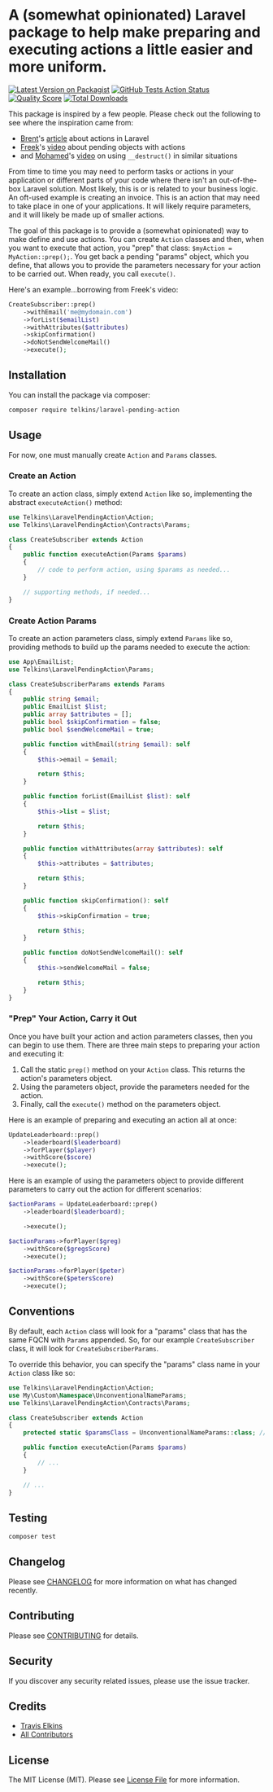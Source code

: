 # A (somewhat opinionated) Laravel package to help make preparing and executing actions a little easier and more uniform.

[![Latest Version on Packagist](https://img.shields.io/packagist/v/telkins/laravel-pending-action.svg?style=flat-square)](https://packagist.org/packages/telkins/laravel-pending-action)
[![GitHub Tests Action Status](https://img.shields.io/github/workflow/status/telkins/laravel-pending-action/run-tests?label=tests)](https://github.com/telkins/laravel-pending-action/actions?query=workflow%3Arun-tests+branch%3Amaster)
[![Quality Score](https://img.shields.io/scrutinizer/g/telkins/laravel-pending-action.svg?style=flat-square)](https://scrutinizer-ci.com/g/telkins/laravel-pending-action)
[![Total Downloads](https://img.shields.io/packagist/dt/telkins/laravel-pending-action.svg?style=flat-square)](https://packagist.org/packages/telkins/laravel-pending-action)

This package is inspired by a few people.  Please check out the following to see where the inspiration came from:
- [Brent](https://twitter.com/brendt_gd)'s [article](https://stitcher.io/blog/laravel-beyond-crud-03-actions) about actions in Laravel
- [Freek](https://twitter.com/freekmurze)'s [video](https://freek.dev/1545-how-to-avoid-large-function-signatures-by-using-pending-objects) about pending objects with actions
- and [Mohamed](https://twitter.com/themsaid)'s [video](https://divinglaravel.com/when-does-php-call-__destruct) on using `__destruct()` in similar situations

From time to time you may need to perform tasks or actions in your application or different parts of your code where there isn't an out-of-the-box Laravel solution.  Most likely, this is or is related to your business logic.  An oft-used example is creating an invoice.  This is an action that may need to take place in one of your applications.  It will likely require parameters, and it will likely be made up of smaller actions.

The goal of this package is to provide a (somewhat opinionated) way to make define and use actions.  You can create `Action` classes and then, when you want to execute that action, you "prep" that class: `$myAction = MyAction::prep();`.  You get back a pending "params" object, which you define, that allows you to provide the parameters necessary for your action to be carried out.  When ready, you call `execute()`.

Here's an example...borrowing from Freek's video:

```php
CreateSubscriber::prep()
    ->withEmail('me@mydomain.com')
    ->forList($emailList)
    ->withAttributes($attributes)
    ->skipConfirmation()
    ->doNotSendWelcomeMail()
    ->execute();
```

## Installation

You can install the package via composer:

```bash
composer require telkins/laravel-pending-action
```

## Usage

For now, one must manually create `Action` and `Params` classes.

### Create an Action

To create an action class, simply extend `Action` like so, implementing the abstract `executeAction()` method:

``` php
use Telkins\LaravelPendingAction\Action;
use Telkins\LaravelPendingAction\Contracts\Params;

class CreateSubscriber extends Action
{
    public function executeAction(Params $params)
    {
        // code to perform action, using $params as needed...
    }

    // supporting methods, if needed...
}
```

### Create Action Params

To create an action parameters class, simply extend `Params` like so, providing methods to build up the params needed to execute the action:

``` php
use App\EmailList;
use Telkins\LaravelPendingAction\Params;

class CreateSubscriberParams extends Params
{
    public string $email;
    public EmailList $list;
    public array $attributes = [];
    public bool $skipConfirmation = false;
    public bool $sendWelcomeMail = true;

    public function withEmail(string $email): self
    {
        $this->email = $email;

        return $this;
    }

    public function forList(EmailList $list): self
    {
        $this->list = $list;

        return $this;
    }

    public function withAttributes(array $attributes): self
    {
        $this->attributes = $attributes;

        return $this;
    }

    public function skipConfirmation(): self
    {
        $this->skipConfirmation = true;

        return $this;
    }

    public function doNotSendWelcomeMail(): self
    {
        $this->sendWelcomeMail = false;

        return $this;
    }
}
```

### "Prep" Your Action, Carry it Out

Once you have built your action and action parameters classes, then you can begin to use them.  There are three main steps to preparing your action and executing it:
1. Call the static `prep()` method on your `Action` class.  This returns the action's parameters object.
2. Using the parameters object, provide the parameters needed for the action.
3. Finally, call the `execute()` method on the parameters object.

Here is an example of preparing and executing an action all at once:

```php
UpdateLeaderboard::prep()
    ->leaderboard($leaderboard)
    ->forPlayer($player)
    ->withScore($score)
    ->execute();
```

Here is an example of using the parameters object to provide different parameters to carry out the action for different scenarios:

```php
$actionParams = UpdateLeaderboard::prep()
    ->leaderboard($leaderboard);

    ->execute();

$actionParams->forPlayer($greg)
    ->withScore($gregsScore)
    ->execute();

$actionParams->forPlayer($peter)
    ->withScore($petersScore)
    ->execute();
```

## Conventions

By default, each `Action` class will look for a "params" class that has the same FQCN with `Params` appended.  So, for our example `CreateSubscriber` class, it will look for `CreateSubscriberParams`.

To override this behavior, you can specify the "params" class name in your `Action` class like so:

``` php
use Telkins\LaravelPendingAction\Action;
use My\Custom\Namespace\UnconventionalNameParams;
use Telkins\LaravelPendingAction\Contracts\Params;

class CreateSubscriber extends Action
{
    protected static $paramsClass = UnconventionalNameParams::class; // override default "params" class

    public function executeAction(Params $params)
    {
        // ...
    }

    // ...
}
```

## Testing

``` bash
composer test
```

## Changelog

Please see [CHANGELOG](CHANGELOG.md) for more information on what has changed recently.

## Contributing

Please see [CONTRIBUTING](CONTRIBUTING.md) for details.

## Security

If you discover any security related issues, please use the issue tracker.

## Credits

- [Travis Elkins](https://github.com/telkins)
- [All Contributors](../../contributors)

## License

The MIT License (MIT). Please see [License File](LICENSE.md) for more information.
